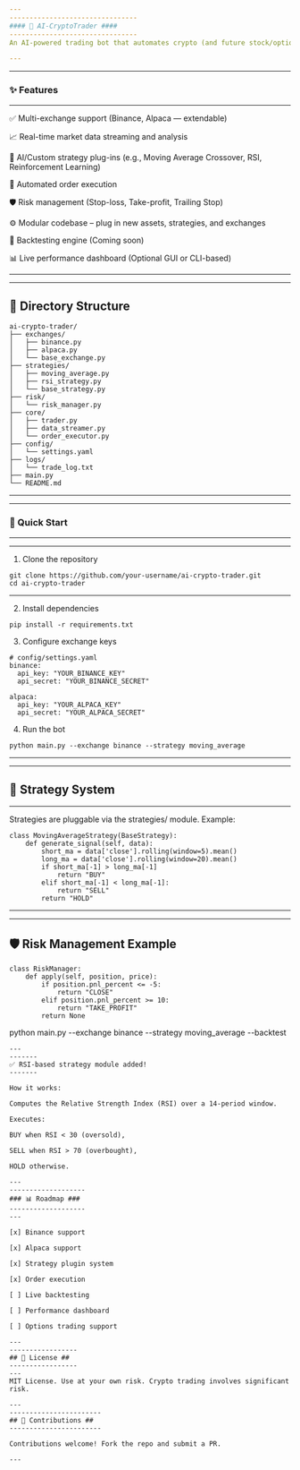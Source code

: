 ```yaml
---
--------------------------------
#### 🤖 AI-CryptoTrader ####
--------------------------------
An AI-powered trading bot that automates crypto (and future stock/option) strategies with real-time data analysis, multi-exchange support, and modular design for seamless expansion.

---
```

----------------------
### ✨ Features ###
----------------------

✅ Multi-exchange support (Binance, Alpaca — extendable)

📈 Real-time market data streaming and analysis

🧠 AI/Custom strategy plug-ins (e.g., Moving Average Crossover, RSI, Reinforcement Learning)

🧾 Automated order execution

🛡️ Risk management (Stop-loss, Take-profit, Trailing Stop)

⚙️ Modular codebase – plug in new assets, strategies, and exchanges

🔧 Backtesting engine (Coming soon)

📊 Live performance dashboard (Optional GUI or CLI-based)

---
------------------------
📂 Directory Structure
------------------------
```
ai-crypto-trader/
├── exchanges/
│   ├── binance.py
│   ├── alpaca.py
│   └── base_exchange.py
├── strategies/
│   ├── moving_average.py
│   ├── rsi_strategy.py
│   └── base_strategy.py
├── risk/
│   └── risk_manager.py
├── core/
│   ├── trader.py
│   ├── data_streamer.py
│   └── order_executor.py
├── config/
│   └── settings.yaml
├── logs/
│   └── trade_log.txt
├── main.py
└── README.md
```
---

------------------------
### 🚀 Quick Start ###
------------------------
---
1. Clone the repository

```
git clone https://github.com/your-username/ai-crypto-trader.git
cd ai-crypto-trader
```
---
2. Install dependencies

```
pip install -r requirements.txt
```
3. Configure exchange keys
```
# config/settings.yaml
binance:
  api_key: "YOUR_BINANCE_KEY"
  api_secret: "YOUR_BINANCE_SECRET"

alpaca:
  api_key: "YOUR_ALPACA_KEY"
  api_secret: "YOUR_ALPACA_SECRET"
```
4. Run the bot
```
python main.py --exchange binance --strategy moving_average
```
---
-------------------
🧠 Strategy System
-------------------
---
Strategies are pluggable via the strategies/ module. Example:
```
class MovingAverageStrategy(BaseStrategy):
    def generate_signal(self, data):
        short_ma = data['close'].rolling(window=5).mean()
        long_ma = data['close'].rolling(window=20).mean()
        if short_ma[-1] > long_ma[-1]
            return "BUY"
        elif short_ma[-1] < long_ma[-1]:
            return "SELL"
        return "HOLD"
```

---
---------------------------
🛡️ Risk Management Example
---------------------------
```
class RiskManager:
    def apply(self, position, price):
        if position.pnl_percent <= -5:
            return "CLOSE"
        elif position.pnl_percent >= 10:
            return "TAKE_PROFIT"
        return None
```
python main.py --exchange binance --strategy moving_average --backtest
```
---
-------
✅ RSI-based strategy module added!
-------

How it works:

Computes the Relative Strength Index (RSI) over a 14-period window.

Executes:

BUY when RSI < 30 (oversold),

SELL when RSI > 70 (overbought),

HOLD otherwise.

---
-------------------
### 📊 Roadmap ###
-------------------
---

[x] Binance support

[x] Alpaca support

[x] Strategy plugin system

[x] Order execution

[ ] Live backtesting

[ ] Performance dashboard

[ ] Options trading support

---
-----------------
## 📄 License ##
-----------------
---
MIT License. Use at your own risk. Crypto trading involves significant risk.

---
-----------------------
## 🤝 Contributions ##
-----------------------

Contributions welcome! Fork the repo and submit a PR.

---